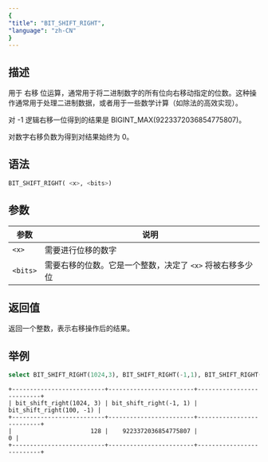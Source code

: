 ```yaml
---
{
"title": "BIT_SHIFT_RIGHT",
"language": "zh-CN"
}
---
```


## 描述
用于 右移 位运算，通常用于将二进制数字的所有位向右移动指定的位数。这种操作通常用于处理二进制数据，或者用于一些数学计算（如除法的高效实现）。

对 -1 逻辑右移一位得到的结果是 BIGINT_MAX(9223372036854775807)。

对数字右移负数为得到对结果始终为 0。

## 语法
```sql
BIT_SHIFT_RIGHT( <x>, <bits>)
```

## 参数
| 参数    | 说明                               |
|-------|----------------------------------|
| `<x>` | 需要进行位移的数字                        |
| `<bits>` | 需要右移的位数。它是一个整数，决定了 `<x>` 将被右移多少位 |

## 返回值

返回一个整数，表示右移操作后的结果。

## 举例

```sql
select BIT_SHIFT_RIGHT(1024,3), BIT_SHIFT_RIGHT(-1,1), BIT_SHIFT_RIGHT(100, -1);
```

```text
+--------------------------+------------------------+--------------------------+
| bit_shift_right(1024, 3) | bit_shift_right(-1, 1) | bit_shift_right(100, -1) |
+--------------------------+------------------------+--------------------------+
|                      128 |    9223372036854775807 |                        0 |
+--------------------------+------------------------+--------------------------+
```
